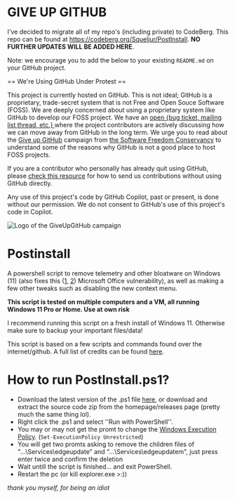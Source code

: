# GIVE UP GITHUB
I've decided to migrate all of my repo's (including private) to CodeBerg. This repo can be found at https://codeberg.org/Squeljur/PostInstall. **NO FURTHER UPDATES WILL BE ADDED HERE**.


Note: we encourage you to add the below to your existing `README.md` on your GitHub project.

== We're Using GitHub Under Protest ==

This project is currently hosted on GitHub.  This is not ideal; GitHub is a
proprietary, trade-secret system that is not Free and Open Souce Software
(FOSS).  We are deeply concerned about using a proprietary system like GitHub
to develop our FOSS project.  We have an
[open {bug ticket, mailing list thread, etc.} ](INSERT_LINK) where the
project contributors are actively discussing how we can move away from GitHub
in the long term.  We urge you to read about the
[Give up GitHub](https://GiveUpGitHub.org) campaign from
[the Software Freedom Conservancy](https://sfconservancy.org) to understand
some of the reasons why GitHub is not a good place to host FOSS projects.

If you are a contributor who personally has already quit using GitHub, please
[check this resource](INSERT_LINK) for how to send us contributions without
using GitHub directly.

Any use of this project's code by GitHub Copilot, past or present, is done
without our permission.  We do not consent to GitHub's use of this project's
code in Copilot.

![Logo of the GiveUpGitHub campaign](https://sfconservancy.org/img/GiveUpGitHub.png)


# Postinstall
A powershell script to remove telemetry and other bloatware on Windows (11) (also fixes this ([1](https://msrc.microsoft.com/update-guide/en-US/vulnerability/CVE-2022-30190), [2](https://msrc-blog.microsoft.com/2022/05/30/guidance-for-cve-2022-30190-microsoft-support-diagnostic-tool-vulnerability/)) Microsoft Office vulnerability), as well as making a few other tweaks such as disabling the new context menu. 

**This script is tested on multiple computers and a VM, all running Windows 11 Pro or Home. Use at own risk**

I recommend running this script on a fresh install of Windows 11. Otherwise make sure to backup your important files/data!

This script is based on a few scripts and commands found over the internet/github. A full list of credits can be found [here](https://github.com/Squeljur/WindowsPostinstall/blob/main/CREDITS.md).

# How to run PostInstall.ps1?
- Download the latest version of the .ps1 file [here](https://github.com/Squeljur/Postinstall/releases), or download and extract the source code zip from the homepage/releases page (pretty much the same thing lol).
- Right click the .ps1 and select ''Run with PowerShell''. 
- You may or may not get the promt to change the [Windows Execution Policy](https://docs.microsoft.com/en-us/powershell/module/microsoft.powershell.core/about/about_execution_policies?view=powershell-7.2). (`Set-ExecutionPolicy Unrestricted`)
- You will get two promts asking to remove the children files of "...\Services\edgeupdate" and "...\Services\edgeupdatem", just press enter twice and confirm the deletion
- Wait untill the script is finished... and exit PowerShell.
- Restart the pc (or kill explorer.exe >:))

*thank you myself, for being an idiot*
